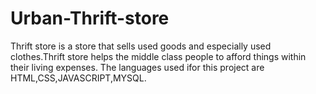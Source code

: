 # Urban-Thrift-store
Thrift store is a store that sells used goods and especially used clothes.Thrift store helps the middle class people to afford things within their living expenses. The languages used ifor this project are HTML,CSS,JAVASCRIPT,MYSQL.
